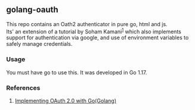 golang-oauth
---
  
  
This repo contains an Oath2 authenticator in pure go, html and js.  
Its' an extension of a tutorial by Soham Kamani<sup>[1](#references)</sup> which also implements support for authentication via google, and use of environment variables to safely manage credentials.  
  
  
### Usage
You must have go to use this. It was developed in Go 1.17.
### References
1. [Implementing OAuth 2.0 with Go(Golang)](https://www.sohamkamani.com/golang/oauth/)
